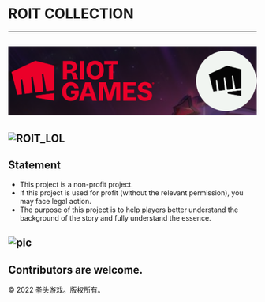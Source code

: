 # ROIT COLLECTION
---
## ![Roit](https://raw.githubusercontent.com/for-the-ionia/ROIT/main/PIC_HELP/sp20220727_063709_449.png)
## ![ROIT_LOL](https://cdn.garenanow.com/web/image/lol/landing-dominion/SG-EN/2022/FEB/SEASONSTART/1220x400.jpg)

## Statement
 - This project is a non-profit project.
 - If this project is used for profit (without the relevant permission), you may face legal action.
 - The purpose of this project is to help players better understand the background of the story and fully understand the essence.
## ![pic](https://cdngarenanow-a.akamaihd.net/web/image/lol/landing-dominion/WEBSITE/img/banner/NewpageA.jpg)
## Contributors are welcome.
 © 2022 拳头游戏。版权所有。
